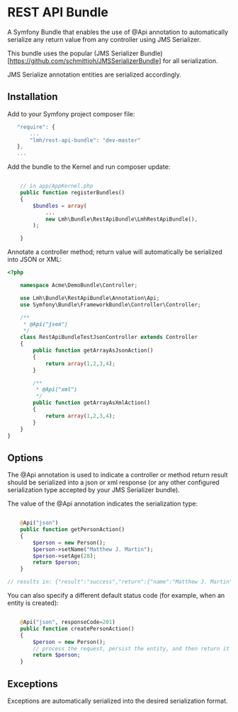 REST API Bundle
===============

A Symfony Bundle that enables the use of @Api annotation to automatically serialize
any return value from any controller using JMS Serializer.

This bundle uses the popular (JMS Serializer Bundle)[https://github.com/schmittjoh/JMSSerializerBundle]
for all serialization.

JMS Serialize annotation entities are serialized accordingly.


Installation
------------

Add to your Symfony project composer file:

 ```javascript
    "require": {
        ...
        "lmh/rest-api-bundle": "dev-master"
    },
    ...

```

Add the bundle to the Kernel and run composer update:

```php

    // in app/AppKernel.php
    public function registerBundles()
    {
        $bundles = array(
            ...
            new Lmh\Bundle\RestApiBundle\LmhRestApiBundle(),
        );

    }

```

Annotate a controller method; return value will automatically be serialized into JSON or XML:

```php
<?php

    namespace Acme\DemoBundle\Controller;

    use Lmh\Bundle\RestApiBundle\Annotation\Api;
    use Symfony\Bundle\FrameworkBundle\Controller\Controller;

    /**
     * @Api("json")
     */
    class RestApiBundleTestJsonController extends Controller
    {
        public function getArrayAsJsonAction()
        {
            return array(1,2,3,4);
        }

        /**
         * @Api("xml")
         */
        public function getArrayAsXmlAction()
        {
            return array(1,2,3,4);
        }
    }
}
```

Options
-------

The @Api annotation is used to indicate a controller or method return result should be
serialized into a json or xml response (or any other configured serialization type
accepted by your JMS Serializer bundle).

The value of the @Api annotation indicates the serialization type:

```php

    @Api("json")
    public function getPersonAction()
    {
        $person = new Person();
        $person->setName("Matthew J. Martin");
        $person->setAge(28);
        return $person;
    }

// results in: {"result":"success","return":{"name":"Matthew J. Martin","age":28}}

```

You can also specify a different default status code (for example, when an entity is created):

```php

    @Api("json", responseCode=201)
    public function createPersonAction()
    {
        $person = new Person();
        // process the request, persist the entity, and then return it
        return $person;
    }

```

Exceptions
----------

Exceptions are automatically serialized into the desired serialization format.